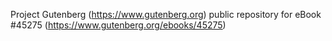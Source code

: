 Project Gutenberg (https://www.gutenberg.org) public repository for eBook #45275 (https://www.gutenberg.org/ebooks/45275)
